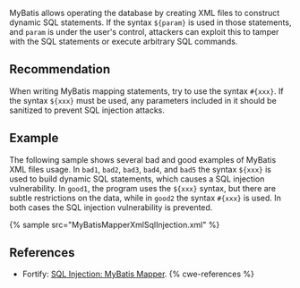 MyBatis allows operating the database by creating XML files to construct dynamic SQL statements. If the syntax `${param}` is used in those statements, and `param` is under the user's control, attackers can exploit this to tamper with the SQL statements or execute arbitrary SQL commands.


## Recommendation
When writing MyBatis mapping statements, try to use the syntax `#{xxx}`. If the syntax `${xxx}` must be used, any parameters included in it should be sanitized to prevent SQL injection attacks.


## Example
The following sample shows several bad and good examples of MyBatis XML files usage. In `bad1`, `bad2`, `bad3`, `bad4`, and `bad5` the syntax `${xxx}` is used to build dynamic SQL statements, which causes a SQL injection vulnerability. In `good1`, the program uses the `${xxx}` syntax, but there are subtle restrictions on the data, while in `good2` the syntax `#{xxx}` is used. In both cases the SQL injection vulnerability is prevented.

{% sample src="MyBatisMapperXmlSqlInjection.xml" %}

## References
* Fortify: [SQL Injection: MyBatis Mapper](https://vulncat.fortify.com/en/detail?id=desc.config.java.sql_injection_mybatis_mapper).
{% cwe-references %}

